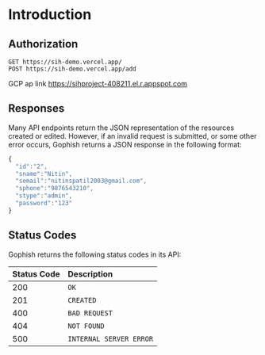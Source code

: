 # Introduction

## Authorization

```http
GET https://sih-demo.vercel.app/
POST https://sih-demo.vercel.app/add
```
GCP ap link
https://sihproject-408211.el.r.appspot.com

## Responses

Many API endpoints return the JSON representation of the resources created or edited. However, if an invalid request is submitted, or some other error occurs, Gophish returns a JSON response in the following format:

```javascript
{
  "id":"2",
  "sname":"Nitin",
  "semail":"nitinspatil2003@gmail.com",
  "sphone":"9876543210",
  "stype":"admin",
  "password":"123"
}
```

## Status Codes

Gophish returns the following status codes in its API:

| Status Code | Description |
| :--- | :--- |
| 200 | `OK` |
| 201 | `CREATED` |
| 400 | `BAD REQUEST` |
| 404 | `NOT FOUND` |
| 500 | `INTERNAL SERVER ERROR` |
